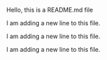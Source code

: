 Hello, this is a README.md file

I am adding a new line to this file.

I am adding a new line to this file.

I am adding a new line to this file.
